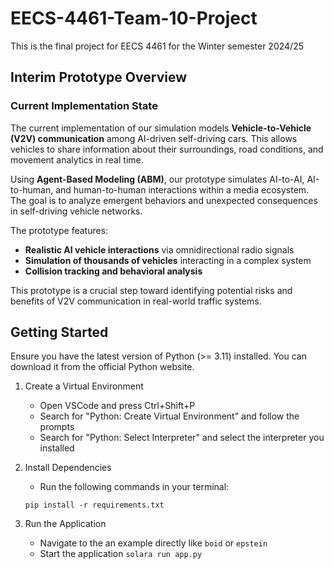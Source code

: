 # EECS-4461-Team-10-Project
This is the final project for EECS 4461 for the Winter semester 2024/25  

## Interim Prototype Overview
### **Current Implementation State**
The current implementation of our simulation models **Vehicle-to-Vehicle (V2V) communication** among AI-driven self-driving cars. This allows vehicles to share information about their surroundings, road conditions, and movement analytics in real time. 

Using **Agent-Based Modeling (ABM)**, our prototype simulates AI-to-AI, AI-to-human, and human-to-human interactions within a media ecosystem. The goal is to analyze emergent behaviors and unexpected consequences in self-driving vehicle networks. 

The prototype features:
- **Realistic AI vehicle interactions** via omnidirectional radio signals
- **Simulation of thousands of vehicles** interacting in a complex system
- **Collision tracking and behavioral analysis**

This prototype is a crucial step toward identifying potential risks and benefits of V2V communication in real-world traffic systems.

## Getting Started
Ensure you have the latest version of Python (>= 3.11) installed. You can download it from the official Python website.

1. Create a Virtual Environment
    - Open VSCode and press Ctrl+Shift+P
    - Search for "Python: Create Virtual Environment" and follow the prompts
    - Search for "Python: Select Interpreter" and select the interpreter you installed

2. Install Dependencies
    - Run the following commands in your terminal:

    ```
    pip install -r requirements.txt
    ```

3. Run the Application
    - Navigate to the an example directly like `boid` or `epstein`
    - Start the application `solara run app.py`
